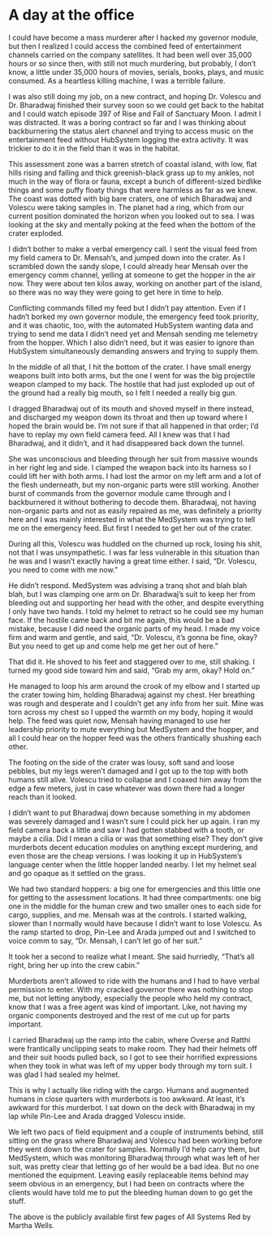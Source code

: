 # A day at the office

I could have become a mass murderer after I hacked my governor module, but then I realized I could access the combined feed of entertainment channels carried on the company satellites. It had been well over 35,000 hours or so since then, with still not much murdering, but probably, I don’t know, a little under 35,000 hours of movies, serials, books, plays, and music consumed. As a heartless killing machine, I was a terrible failure.

I was also still doing my job, on a new contract, and hoping Dr. Volescu and Dr. Bharadwaj finished their survey soon so we could get back to the habitat and I could watch episode 397 of Rise and Fall of Sanctuary Moon.
I admit I was distracted. It was a boring contract so far and I was thinking about backburnering the status alert channel and trying to access music on the entertainment feed without HubSystem logging the extra activity. It was trickier to do it in the field than it was in the habitat.

This assessment zone was a barren stretch of coastal island, with low, flat hills rising and falling and thick greenish-black grass up to my ankles, not much in the way of flora or fauna, except a bunch of different-sized birdlike things and some puffy floaty things that were harmless as far as we knew. The coast was dotted with big bare craters, one of which Bharadwaj and Volescu were taking samples in. The planet had a ring, which from our current position dominated the horizon when you looked out to sea. I was looking at the sky and mentally poking at the feed when the bottom of the crater exploded.

I didn’t bother to make a verbal emergency call. I sent the visual feed from my field camera to Dr. Mensah’s, and jumped down into the crater. As I scrambled down the sandy slope, I could already hear Mensah over the emergency comm channel, yelling at someone to get the hopper in the air now. They were about ten kilos away, working on another part of the island, so there was no way they were going to get here in time to help.

Conflicting commands filled my feed but I didn’t pay attention. Even if I hadn’t borked my own governor module, the emergency feed took priority, and it was chaotic, too, with the automated HubSystem wanting data and trying to send me data I didn’t need yet and Mensah sending me telemetry from the hopper. Which I also didn’t need, but it was easier to ignore than HubSystem simultaneously demanding answers and trying to supply them.

In the middle of all that, I hit the bottom of the crater. I have small energy weapons built into both arms, but the one I went for was the big projectile weapon clamped to my back. The hostile that had just exploded up out of the ground had a really big mouth, so I felt I needed a really big gun.

I dragged Bharadwaj out of its mouth and shoved myself in there instead, and discharged my weapon down its throat and then up toward where I hoped the brain would be. I’m not sure if that all happened in that order; I’d have to replay my own field camera feed. All I knew was that I had Bharadwaj, and it didn’t, and it had disappeared back down the tunnel.

She was unconscious and bleeding through her suit from massive wounds in her right leg and side. I clamped the weapon back into its harness so I could lift her with both arms. I had lost the armor on my left arm and a lot of the flesh underneath, but my non-organic parts were still working. Another burst of commands from the governor module came through and I backburnered it without bothering to decode them. Bharadwaj, not having non-organic parts and not as easily repaired as me, was definitely a priority here and I was mainly interested in what the MedSystem was trying to tell me on the emergency feed. But first I needed to get her out of the crater.

During all this, Volescu was huddled on the churned up rock, losing his shit, not that I was unsympathetic. I was far less vulnerable in this situation than he was and I wasn’t exactly having a great time either. I said, “Dr. Volescu, you need to come with me now.”

He didn’t respond. MedSystem was advising a tranq shot and blah blah blah, but I was clamping one arm on Dr. Bharadwaj’s suit to keep her from bleeding out and supporting her head with the other, and despite everything I only have two hands. I told my helmet to retract so he could see my human face. If the hostile came back and bit me again, this would be a bad mistake, because I did need the organic parts of my head. I made my voice firm and warm and gentle, and said, “Dr. Volescu, it’s gonna be fine, okay? But you need to get up and come help me get her out of here.”

That did it. He shoved to his feet and staggered over to me, still shaking. I turned my good side toward him and said, “Grab my arm, okay? Hold on.”

He managed to loop his arm around the crook of my elbow and I started up the crater towing him, holding Bharadwaj against my chest. Her breathing was rough and desperate and I couldn’t get any info from her suit. Mine was torn across my chest so I upped the warmth on my body, hoping it would help. The feed was quiet now, Mensah having managed to use her leadership priority to mute everything but MedSystem and the hopper, and all I could hear on the hopper feed was the others frantically shushing each other.

The footing on the side of the crater was lousy, soft sand and loose pebbles, but my legs weren’t damaged and I got up to the top with both humans still alive. Volescu tried to collapse and I coaxed him away from the edge a few meters, just in case whatever was down there had a longer reach than it looked.

I didn’t want to put Bharadwaj down because something in my abdomen was severely damaged and I wasn’t sure I could pick her up again. I ran my field camera back a little and saw I had gotten stabbed with a tooth, or maybe a cilia. Did I mean a cilia or was that something else? They don’t give murderbots decent education modules on anything except murdering, and even those are the cheap versions. I was looking it up in HubSystem’s language center when the little hopper landed nearby. I let my helmet seal and go opaque as it settled on the grass.

We had two standard hoppers: a big one for emergencies and this little one for getting to the assessment locations. It had three compartments: one big one in the middle for the human crew and two smaller ones to each side for cargo, supplies, and me. Mensah was at the controls. I started walking, slower than I normally would have because I didn’t want to lose Volescu. As the ramp started to drop, Pin-Lee and Arada jumped out and I switched to voice comm to say, “Dr. Mensah, I can’t let go of her suit.”

It took her a second to realize what I meant. She said hurriedly, “That’s all right, bring her up into the crew cabin.”

Murderbots aren’t allowed to ride with the humans and I had to have verbal permission to enter. With my cracked governor there was nothing to stop me, but not letting anybody, especially the people who held my contract, know that I was a free agent was kind of important. Like, not having my organic components destroyed and the rest of me cut up for parts important.

I carried Bharadwaj up the ramp into the cabin, where Overse and Ratthi were frantically unclipping seats to make room. They had their helmets off and their suit hoods pulled back, so I got to see their horrified expressions when they took in what was left of my upper body through my torn suit. I was glad I had sealed my helmet.

This is why I actually like riding with the cargo. Humans and augmented humans in close quarters with murderbots is too awkward. At least, it’s awkward for this murderbot. I sat down on the deck with Bharadwaj in my lap while Pin-Lee and Arada dragged Volescu inside.

We left two pacs of field equipment and a couple of instruments behind, still sitting on the grass where Bharadwaj and Volescu had been working before they went down to the crater for samples. Normally I’d help carry them, but MedSystem, which was monitoring Bharadwaj through what was left of her suit, was pretty clear that letting go of her would be a bad idea. But no one mentioned the equipment. Leaving easily replaceable items behind may seem obvious in an emergency, but I had been on contracts where the clients would have told me to put the bleeding human down to go get the stuff.

The above is the publicly available first few pages of All Systems Red by Martha Wells.
